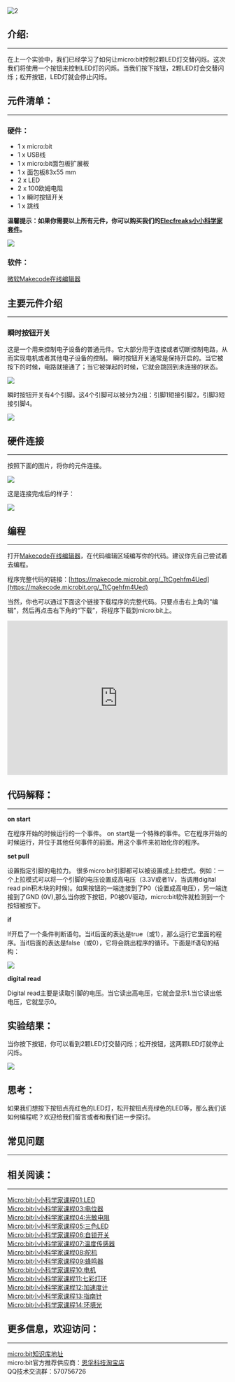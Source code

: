 ![2](https://i.imgur.com/SVbSfPB.jpg)

## 介绍:
---

在上一个实验中，我们已经学习了如何让micro:bit控制2颗LED灯交替闪烁。这次我们将使用一个按钮来控制LED灯的闪烁。当我们按下按钮，2颗LED灯会交替闪烁；松开按钮，LED灯就会停止闪烁。


## 元件清单：
---

### 硬件：

- 1 x micro:bit
- 1 x USB线  
- 1 x micro:bit面包板扩展板
- 1 x 面包板83x55 mm
- 2 x LED  
- 2 x 100欧姆电阻  
- 1 x 瞬时按钮开关  
- 1 x 跳线

**温馨提示：如果你需要以上所有元件，你可以购买我们的[Elecfreaks小小科学家套件](https://item.taobao.com/item.htm?spm=a1z10.1-c-s.w4024-17803785896.2.18dc3f94XOgpWg&id=562837851877&scene=taobao_shop)。**

![](https://i.imgur.com/W4tseua.jpg)

### 软件：

[微软Makecode在线编辑器](https://makecode.microbit.org/)


## 主要元件介绍
---

### 瞬时按钮开关

这是一个用来控制电子设备的普通元件。它大部分用于连接或者切断控制电路，从而实现电机或者其他电子设备的控制。
瞬时按钮开关通常是保持开启的。当它被按下的时候，电路就接通了；当它被弹起的时候，它就会跳回到未连接的状态。

![](https://i.imgur.com/IO2KzaW.jpg)

瞬时按钮开关有4个引脚。这4个引脚可以被分为2组：引脚1短接引脚2，引脚3短接引脚4。

![](https://i.imgur.com/OgWZfBQ.jpg)


## 硬件连接
---

按照下面的图片，将你的元件连接。

![](https://i.imgur.com/qXKoSN4.jpg) 

这是连接完成后的样子：

![](https://i.imgur.com/uGLigLh.jpg)


## 编程
---

打开[Makecode在线编辑器](https://makecode.microbit.org/)，在代码编辑区域编写你的代码。建议你先自己尝试着去编程。 

程序完整代码的链接：[https://makecode.microbit.org/_TtCgehfm4Ued](https://makecode.microbit.org/_TtCgehfm4Ued)

当然，你也可以通过下面这个链接下载程序的完整代码。只要点击右上角的“编辑”，然后再点击右下角的“下载”，将程序下载到micro:bit上。

<div style="position:relative;height:0;padding-bottom:70%;overflow:hidden;"><iframe style="position:absolute;top:0;left:0;width:100%;height:100%;" src="https://makecode.microbit.org/#pub:_YA4YdedoKJH3" frameborder="0" sandbox="allow-popups allow-forms allow-scripts allow-same-origin"></iframe></div>


## 代码解释：
---

**on start**

在程序开始的时候运行的一个事件。
on start是一个特殊的事件。它在程序开始的时候运行，并位于其他任何事件的前面。用这个事件来初始化你的程序。

**set pull**

设置指定引脚的电拉力。
很多micro:bit引脚都可以被设置成上拉模式。例如：一个上拉模式可以将一个引脚的电压设置成高电压（3.3V或者1V，当调用digital read pin积木块的时候)。如果按钮的一端连接到了P0（设置成高电压），另一端连接到了GND (0V),那么当你按下按钮，P0被0V驱动，micro:bit软件就检测到一个按钮被按下。

**if**

If开启了一个条件判断语句。当if后面的表达是true（或1），那么运行它里面的程序。当if后面的表达是false（或0），它将会跳出程序的循环。下面是If语句的结构： 

![](https://i.imgur.com/IrqTK6y.jpg)

**digital read**

Digital read主要是读取引脚的电压。当它读出高电压，它就会显示1.当它读出低电压，它就显示0。


## 实验结果：

当你按下按钮，你可以看到2颗LED灯交替闪烁；松开按钮，这两颗LED灯就停止闪烁。

![](https://i.imgur.com/7w5yp6z.gif)


## 思考：

如果我们想按下按钮点亮红色的LED灯，松开按钮点亮绿色的LED等，那么我们该如何编程呢？欢迎给我们留言或者和我们进一步探讨。


## 常见问题
---


## 相关阅读：
---

[Micro:bit小小科学家课程01:LED](/Micro_bit_Starter_Kit_Lesson_01_LED_CN/)  
[Micro:bit小小科学家课程03:电位器](/Micro_bit_Starter_Kit_Lesson_03_Trimpot_CN/)  
[Micro:bit小小科学家课程04:光敏电阻](/Micro_bit_Starter_Kit_Lesson_04_Photocell_CN/)  
[Micro:bit小小科学家课程05:三色LED](/Micro_bit_Starter_Kit_Lesson_05_RGB_LED_CN/)  
[Micro:bit小小科学家课程06:自锁开关](/Micro_bit_Starter_Kit_Lesson_06_Self_lock_Switch_CN/)  
[Micro:bit小小科学家课程07:温度传感器](/Micro_bit_Starter_Kit_Lesson_07_Temperature_Sensor_CN/)  
[Micro:bit小小科学家课程08:舵机](/Micro_bit_Starter_Kit_Lesson_08_Servo_CN/)  
[Micro:bit小小科学家课程09:蜂鸣器](/Micro_bit_Starter_Kit_Lesson_09_Buzzer_CN/)  
[Micro:bit小小科学家课程10:电机](/Micro_bit_Starter_Kit_Lesson_10_Motor_CN/)  
[Micro:bit小小科学家课程11:七彩灯环](/Micro_bit_Starter_Kit_Lesson_11_Rainbow_LED_CN/)  
[Micro:bit小小科学家课程12:加速度计](/Micro_bit_Starter_Kit_Lesson_12_Accelerometer_CN/)  
[Micro:bit小小科学家课程13:指南针](/Micro_bit_Starter_Kit_Lesson_13_Compass_CN/)  
[Micro:bit小小科学家课程14:环境光](/Micro_bit_Starter_Kit_Lesson_14_Ambient_Light_CN/)  


## 更多信息，欢迎访问：
---
[micro:bit知识库地址](https://www.elecfreaks.com/learn-cn/)       
micro:bit官方推荐供应商：[恩孚科技淘宝店](https://shop69086944.taobao.com/?spm=a230r.7195193.1997079397.2.RSthR0)     
QQ技术交流群：570756726     


